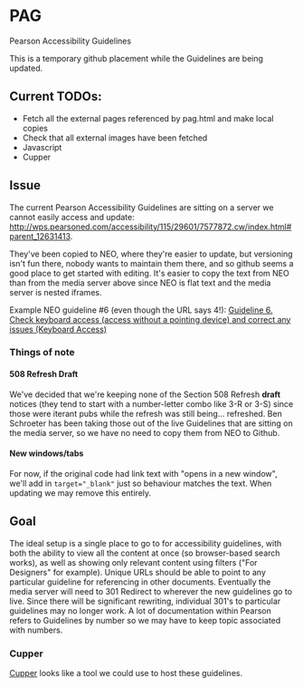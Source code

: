 # PAG
Pearson Accessibility Guidelines

This is a temporary github placement while the Guidelines are being updated.

## Current TODOs:

- Fetch all the external pages referenced by pag.html and make local copies
- Check that all external images have been fetched
- Javascript
- Cupper

## Issue
The current Pearson Accessibility Guidelines are sitting on a server we cannot easily access and update: <a href="http://wps.pearsoned.com/accessibility/115/29601/7577872.cw/index.html#parent_12631413">http://wps.pearsoned.com/accessibility/115/29601/7577872.cw/index.html#parent_12631413</a>.

They've been copied to NEO, where they're easier to update, but versioning isn't fun there, nobody wants to maintain them there, and so github seems a good place to get started with editing. It's easier to copy the text from NEO than from the media server above since NEO is flat text and the media server is nested iframes.

Example NEO guideline #6 (even though the URL says 4!): <a href="https://neo.pearson.com/docs/DOC-627964-guideline-4-check-the-order-that-content-is-read-in-screen-readers-correct-any-issues-sensible-reading-order">Guideline 6. Check keyboard access (access without a pointing device) and correct any issues (Keyboard Access)</a>

### Things of note

#### 508 Refresh Draft

We've decided that we're keeping none of the Section 508 Refresh **draft** notices (they tend to start with a number-letter combo like 3-R or 3-S) since those were iterant pubs while the refresh was still being... refreshed. Ben Schroeter has been taking those out of the live Guidelines that are sitting on the media server, so we have no need to copy them from NEO to Github.

#### New windows/tabs

For now, if the original code had link text with "opens in a new window", we'll add in `target="_blank"` just so behaviour matches the text. When updating we may remove this entirely.

## Goal
The ideal setup is a single place to go to for accessibility guidelines, with both the ability to view all the content at once (so browser-based search works), as well as showing only relevant content using filters ("For Designers" for example). 
Unique URLs should be able to point to any particular guideline for referencing in other documents.
Eventually the media server will need to 301 Redirect to wherever the new guidelines go to live. Since there will be significant rewriting, individual 301's to particular guidelines may no longer work. A lot of documentation within Pearson refers to Guidelines by number so we may have to keep topic associated with numbers.

### Cupper

<a href="https://thepaciellogroup.github.io/cupper/">Cupper</a> looks like a tool we could use to host these guidelines.
